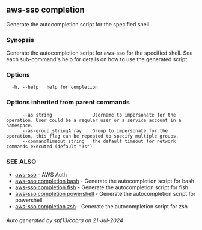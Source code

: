 ## aws-sso completion

Generate the autocompletion script for the specified shell

### Synopsis

Generate the autocompletion script for aws-sso for the specified shell.
See each sub-command's help for details on how to use the generated script.


### Options

```
  -h, --help   help for completion
```

### Options inherited from parent commands

```
      --as string               Username to impersonate for the operation. User could be a regular user or a service account in a namespace.
      --as-group stringArray    Group to impersonate for the operation, this flag can be repeated to specify multiple groups.
      --commandTimeout string   the default timeout for network commands executed (default "3s")
```

### SEE ALSO

* [aws-sso](aws-sso.md)	 - AWS Auth
* [aws-sso completion bash](aws-sso_completion_bash.md)	 - Generate the autocompletion script for bash
* [aws-sso completion fish](aws-sso_completion_fish.md)	 - Generate the autocompletion script for fish
* [aws-sso completion powershell](aws-sso_completion_powershell.md)	 - Generate the autocompletion script for powershell
* [aws-sso completion zsh](aws-sso_completion_zsh.md)	 - Generate the autocompletion script for zsh

###### Auto generated by spf13/cobra on 21-Jul-2024
